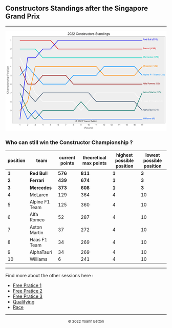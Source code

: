 ## Constructors Standings after the Singapore Grand Prix

---

<img src="/output/2022-10-02_Singapore_Grand_Prix/constructors_standings_championship_white.png?raw=true"/>

### Who can still win the Constructor Championship ?

| position | team           | current points | theoretical max points | highest possible position | lowest possible position |
| -------- | -------------- | -------------- | ---------------------- | ------------------------- | ------------------------ |
| **1**        | **Red Bull**       | **576**            | **811**                    | **1**                         | **3**                        |
| **2**        | **Ferrari**        | **439**            | **674**                    | **1**                         | **3**                        |
| **3**        | **Mercedes**       | **373**            | **608**                    | **1**                         | **3**                        |
| 4        | McLaren        | 129            | 364                    | 4                         | 10                       |
| 5        | Alpine F1 Team | 125            | 360                    | 4                         | 10                       |
| 6        | Alfa Romeo     | 52             | 287                    | 4                         | 10                       |
| 7        | Aston Martin   | 37             | 272                    | 4                         | 10                       |
| 8        | Haas F1 Team   | 34             | 269                    | 4                         | 10                       |
| 9        | AlphaTauri     | 34             | 269                    | 4                         | 10                       |
| 10       | Williams       | 6              | 241                    | 4                         | 10                       |

--- 

Find more about the other sessions here :
  - [Free Pratice 1](/page/FP1/2022-10-02_Singapore_Grand_Prix)  
  - [Free Pratice 2](/page/FP2/2022-10-02_Singapore_Grand_Prix) 
  - [Free Pratice 3](/page/FP3/2022-10-02_Singapore_Grand_Prix)
  - [Qualifying](/page/Qualifying/2022-10-02_Singapore_Grand_Prix) 
  - [Race](/page/Race/2022-10-02_Singapore_Grand_Prix)

---

<div style="text-align: center">
  <p style="font-size:11px">&copy; 2022 Yoann Betton</p>
</div>

<!-- ---

<p style="font-size:11px">Page generated from <a href="https://github.com/yoannbtn/yoannbtn.github.io">github.com/yoannbtn</a>.</p> -->